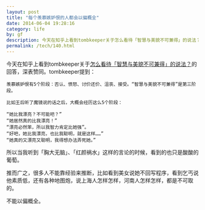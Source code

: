 ```yaml
---
layout: post
title: "每个羡慕嫉妒恨的人都会以偏概全"
date: 2014-06-04 19:28:16
category: life
by: gf
description: 今天在知乎上看到tombkeeper关于怎么看待「智慧与美貌不可兼得」的说法？的回答，深表赞同。tombkeeper提到：羡慕嫉妒恨有5个阶段：否认、愤怒、讨价还价、沮丧、接受。“智慧与美
permalink: /tech/140.html
---
```

今天在知乎上看到tombkeeper关于[怎么看待「智慧与美貌不可兼得」的说法？][Link 1]的回答，深表赞同。tombkeeper提到：

``````````
羡慕嫉妒恨有5个阶段：否认、愤怒、讨价还价、沮丧、接受。“智慧与美貌不可兼得”是第三阶段。

比如王后听了魔镜说的话之后，大概会经历这么5个阶段：

“她比我漂亮？不可能吧？”
“她居然真的比我漂亮！”
“漂亮必然笨，所以我智力肯定比她强”。
“好吧，她比我漂亮，也比我聪明，就是这样……”
“她真的又漂亮又聪明，我得想办法弄死她。”
``````````

所以当我听到「胸大无脑」、「红颜祸水」这样的言论的时候，看到的也只是酸酸的葡萄。

推而广之，很多人不能靠经验来推断，比如看到美女说她不回写程序，看到乞丐说他素质低，还有各种地图炮，说上海人怎样怎样，河南人怎样怎样，都是不可取的。

不能以偏概全。


[Link 1]: http://www.zhihu.com/question/21723192/answer/26365577